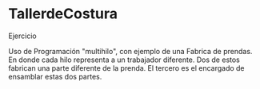 # TallerdeCostura

Ejercicio

Uso de Programación "multihilo", con ejemplo de una Fabrica de prendas.
En donde cada hilo representa a un trabajador diferente.
Dos de estos fabrican una parte diferente de la prenda.
El tercero es el encargado de ensamblar estas dos partes.
